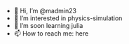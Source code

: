 - 👋 Hi, I’m @madmin23
- 👀 I’m interested in physics-simulation
- 🌱 I’m soon learning julia
- 📫 How to reach me: here

<!---
madmin23/madmin23 is a ✨ special ✨ repository because its `README.md` (this file) appears on your GitHub profile.
You can click the Preview link to take a look at your changes.
--->
